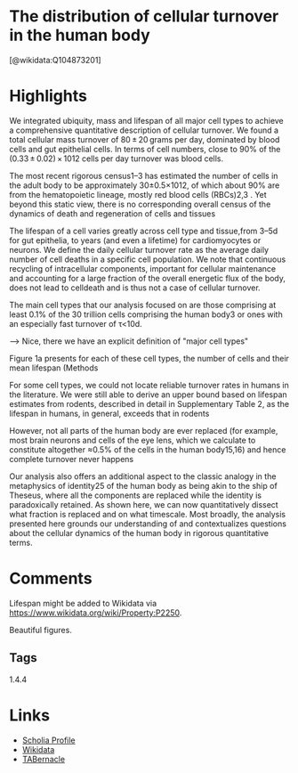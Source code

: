 
The distribution of cellular turnover in the human body
=======================================================
  
  [@wikidata:Q104873201]  

# Highlights

We integrated ubiquity, mass and lifespan of all major cell
types to achieve a comprehensive quantitative description
of cellular turnover. We found a total cellular mass turnover
of 80 ± 20 grams per day, dominated by blood cells and gut
epithelial cells. In terms of cell numbers, close to 90% of the
(0.33 ± 0.02) × 1012 cells per day turnover was blood cells.


 The most recent rigorous census1–3
 has estimated the number of cells in the adult body to be approximately
30±0.5×1012, of which about 90% are from the hematopoietic lineage, mostly red blood cells (RBCs)2,3
. Yet beyond this static view, there is no corresponding overall census of the dynamics of death
and regeneration of cells and tissues


The lifespan of a cell varies greatly across cell type and tissue,from 3–5d for gut epithelia, to years (and even a lifetime) for cardiomyocytes or neurons. We define the daily cellular turnover rate
as the average daily number of cell deaths in a specific cell population. We note that continuous recycling of intracellular components, important for cellular maintenance and accounting for a large fraction of the overall energetic flux of the body, does not lead to celldeath and is thus not a case of cellular turnover.

The main cell types that our analysis focused on are those comprising at least 0.1% of the 30 trillion cells comprising the human body3
 or ones with an especially fast turnover of τ<10d. 

--> Nice, there we have an explicit definition of "major cell types"


Figure 1a presents for each of these cell types, the number of cells and their mean lifespan (Methods

For some cell types, we could not locate reliable turnover rates
in humans in the literature. We were still able to derive an upper
bound based on lifespan estimates from rodents, described in detail
in Supplementary Table 2, as the lifespan in humans, in general,
exceeds that in rodents

However, not all parts of the human body are ever replaced
(for example, most brain neurons and cells of the eye lens, which we
calculate to constitute altogether ≈0.5% of the cells in the human
body15,16) and hence complete turnover never happens

Our analysis also offers an additional aspect to the classic analogy in the metaphysics of identity25 of the human body as being
akin to the ship of Theseus, where all the components are replaced
while the identity is paradoxically retained. As shown here, we can
now quantitatively dissect what fraction is replaced and on what
timescale. Most broadly, the analysis presented here grounds our
understanding of and contextualizes questions about the cellular
dynamics of the human body in rigorous quantitative terms.



# Comments

Lifespan might be added to Wikidata via https://www.wikidata.org/wiki/Property:P2250.

Beautiful figures. 

## Tags

1.4.4

# Links
  
 * [Scholia Profile](https://scholia.toolforge.org/work/Q104873201)  
 * [Wikidata](https://www.wikidata.org/wiki/Q104873201)  
 * [TABernacle](https://tabernacle.toolforge.org/?#/tab/manual/Q104873201/P921%3BP4510)  
